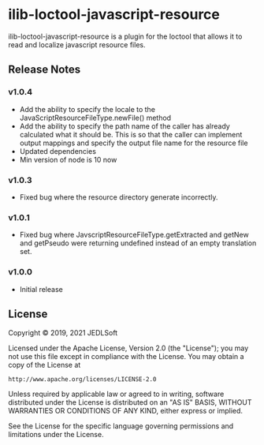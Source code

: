 # ilib-loctool-javascript-resource

ilib-loctool-javascript-resource is a plugin for the loctool that
allows it to read and localize javascript resource files.

## Release Notes

### v1.0.4

- Add the ability to specify the locale to the JavaScriptResourceFileType.newFile() method
- Add the ability to specify the path name of the caller has already calculated what it
  should be. This is so that the caller can implement output mappings and specify the
  output file name for the resource file
- Updated dependencies
- Min version of node is 10 now

### v1.0.3

- Fixed bug where the resource directory generate incorrectly.

### v1.0.1

- Fixed bug where JavscriptResourceFileType.getExtracted and getNew and getPseudo were returning
undefined instead of an empty translation set.

### v1.0.0

- Initial release

## License

Copyright © 2019, 2021 JEDLSoft

Licensed under the Apache License, Version 2.0 (the "License");
you may not use this file except in compliance with the License.
You may obtain a copy of the License at

    http://www.apache.org/licenses/LICENSE-2.0

Unless required by applicable law or agreed to in writing, software
distributed under the License is distributed on an "AS IS" BASIS,
WITHOUT WARRANTIES OR CONDITIONS OF ANY KIND, either express or implied.

See the License for the specific language governing permissions and
limitations under the License.
